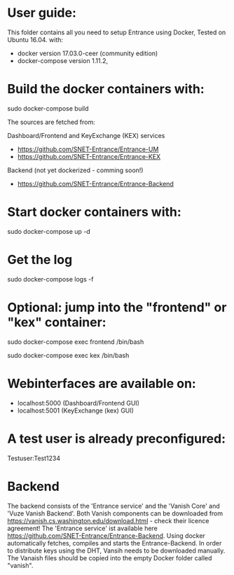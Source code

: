 # User guide:
This folder contains all you need to setup Entrance using Docker, 
Tested on Ubuntu 16.04. with:
- docker version 17.03.0-ceer (community edition)
- docker-compose version 1.11.2,

# Build the docker containers with:
sudo docker-compose build

The sources are fetched from: 

Dashboard/Frontend and KeyExchange (KEX) services
- https://github.com/SNET-Entrance/Entrance-UM
- https://github.com/SNET-Entrance/Entrance-KEX

Backend (not yet dockerized  - comming soon!)
- https://github.com/SNET-Entrance/Entrance-Backend

# Start docker containers with:
sudo docker-compose up -d

# Get the log
sudo docker-compose logs -f

# Optional: jump into the "frontend" or "kex" container:  

sudo docker-compose exec frontend /bin/bash

sudo docker-compose exec kex /bin/bash 

# Webinterfaces are available on:
- localhost:5000 (Dashboard/Frontend GUI)
- localhost:5001 (KeyExchange (kex) GUI)

# A test user is already preconfigured:
Testuser:Test1234

# Backend
The backend consists of the 'Entrance service' and the 'Vanish Core' and 'Vuze Vanish Backend'. 
Both Vanish components can be downloaded from https://vanish.cs.washington.edu/download.html - check their licence agreement!
The 'Entrance service' ist available here https://github.com/SNET-Entrance/Entrance-Backend.
Using docker automatically fetches, compiles and starts the Entrance-Backend. In order to distribute keys using the DHT, Vansih needs to be downloaded manually. The Vanaish files should be copied into the empty Docker folder called "vanish".
